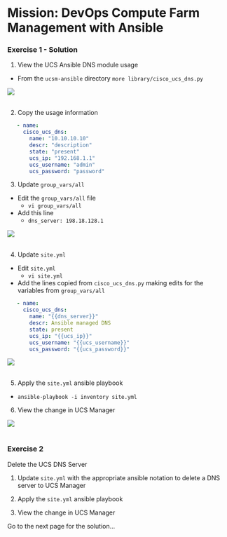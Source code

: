 # Mission: DevOps Compute Farm Management with Ansible

### Exercise 1 - Solution

1. View the UCS Ansible DNS module usage

  - From the `ucsm-ansible` directory
    `more library/cisco_ucs_dns.py`

  ![](/posts/files/dne-dcip-intermediate-programming-cisco-compute-ucs-ansible-mission-v01/assets/images/image-01.jpg)<br/><br/>

  <!--![](assets/images/image-01.jpg)<br/><br/>-->

2. Copy the usage information

  ```yaml
     - name:
       cisco_ucs_dns:
         name: "10.10.10.10"
         descr: "description"
         state: "present"
         ucs_ip: "192.168.1.1"
         ucs_username: "admin"
         ucs_password: "password"
  ```

3. Update `group_vars/all`

  - Edit the `group_vars/all` file
    - `vi group_vars/all`
  - Add this line
    - `dns_server: 198.18.128.1`

  ![](/posts/files/dne-dcip-intermediate-programming-cisco-compute-ucs-ansible-mission-v01/assets/images/image-02.jpg)<br/><br/>

  <!--![](assets/images/image-02.jpg)<br/><br/>-->

4. Update `site.yml`

  - Edit `site.yml`
    - `vi site.yml`
  - Add the lines copied from `cisco_ucs_dns.py` making edits for the variables from `group_vars/all`

  ```yaml
     - name:
       cisco_ucs_dns:
         name: "{{dns_server}}"
         descr: Ansible managed DNS
         state: present
         ucs_ip: "{{ucs_ip}}"
         ucs_username: "{{ucs_username}}"
         ucs_password: "{{ucs_password}}"
  ```

  ![](/posts/files/dne-dcip-intermediate-programming-cisco-compute-ucs-ansible-mission-v01/assets/images/image-03.jpg)<br/><br/>

  <!--![](assets/images/image-03.jpg)<br/><br/>-->

5. Apply the `site.yml` ansible playbook

  - `ansible-playbook -i inventory site.yml`

6. View the change in UCS Manager

  ![](/posts/files/dne-dcip-intermediate-programming-cisco-compute-ucs-ansible-mission-v01/assets/images/image-04.jpg)<br/><br/>

  <!--![](assets/images/image-04.jpg)<br/><br/>-->

### Exercise 2

Delete the UCS DNS Server

1. Update `site.yml` with the appropriate ansible notation to delete a DNS server to UCS Manager

2. Apply the `site.yml` ansible playbook

3. View the change in UCS Manager

Go to the next page for the solution...
